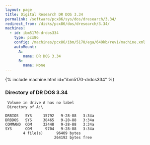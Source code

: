 ```yaml
---
layout: page
title: Digital Research DR DOS 3.34
permalink: /software/pcx86/sys/dos/dresearch/3.34/
redirect_from: /disks/pcx86/dos/dresearch/3.34/
machines:
  - id: ibm5170-drdos334
    type: pcx86
    config: /machines/pcx86/ibm/5170/ega/640kb/rev1/machine.xml
    autoMount:
      A:
        name: DR DOS 3.34
      B:
        name: None
---
```


{% include machine.html id="ibm5170-drdos334" %}

### Directory of DR DOS 3.34

     Volume in drive A has no label
     Directory of A:\

    DRBIOS   SYS     15792   9-28-88   3:34a
    DRBDOS   SYS     38465   9-28-88   3:34a
    COMMAND  COM     32448   9-28-88   3:34a
    SYS      COM      9704   9-28-88   3:34a
            4 file(s)      96409 bytes
                          264192 bytes free
